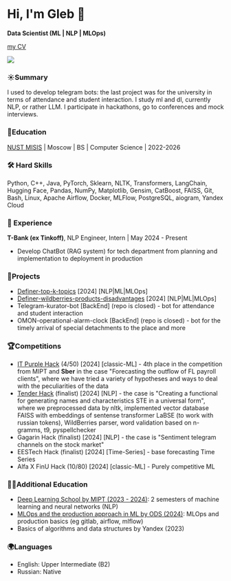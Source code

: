 # Hi, I'm Gleb 👋
**Data Scientist (ML | NLP | MLOps)** 

[my CV](https://drive.google.com/file/d/1eqNGYUCTUpoq7rqNAN9x79zA30NLlrQN/view?usp=sharing)

<p align='left'>
   </a>
   <a href="https://t.me/aegon7n">
       <img src="https://img.shields.io/badge/Telegram-2CA5E0?style=for-the-badge&logo=telegram&logoColor=white"/>
   </a>

### ☀️Summary 
I used to develop telegram bots: the last project was for the university in terms of attendance and student interaction. I study ml and dl, currently NLP, or rather LLM. I participate in hackathons, go to conferences and mock interviews.

### 🐘Education
[NUST MISIS](https://misis.ru/) | Moscow | BS | Computer Science | 2022-2026

### 🛠 Hard Skills
Python, C++, Java, PyTorch, Sklearn, NLTK, Transformers, LangChain, Hugging Face, Pandas, NumPy, Matplotlib, Gensim, CatBoost, FAISS, Git, Bash, Linux, Apache Airflow, Docker, MLFlow, PostgreSQL, aiogram, Yandex Cloud

### 💼 Experience
**T-Bank (ex Tinkoff)**, NLP Engineer, Intern | May 2024 - Present
* Develop ChatBot (RAG system) for tech department from planning and implementation to deployment in production

### 👞Projects
*  [Definer-top-k-topics](https://github.com/aegon-7n/definer-top-k-topics) [2024] [NLP|ML|MLOps]
*  [Definer-wildberries-products-disadvantages](https://github.com/aegon-7n/definer-wildberries-products-disadvantages) [2024] [NLP|ML|MLOps]
*  Telegram-kurator-bot [BackEnd] (repo is closed) - bot for attendance and student interaction
*  OMON-operational-alarm-clock [BackEnd] (repo is closed) - bot for the timely arrival of special detachments to the place and more

### 🏆Competitions
*   [IT Purple Hack](https://github.com/gruzdev-as/IT-Purple-Hack) (4/50) [2024] [classic-ML] - 4th place in the competition from MIPT and **Sber** in the case "Forecasting the outflow of FL payroll clients", where we have tried a variety of hypotheses and ways to deal with the peculiarities of the data
*   [Tender Hack](https://github.com/epivoca/tender-hack) (finalist) [2024] [NLP] - the case is "Creating a functional for generating names and characteristics STE in a universal form", where we preprocessed data by nltk, implemented vector database FAISS with embeddings of sentense transformer LaBSE (to work with russian tokens), WildBerries parser, word validation based on n-gramms, t9, pyspellchecker
*  Gagarin Hack (finalist) [2024] [NLP] - the case is "Sentiment telegram channels on the stock market"
*  EESTech Hack (finalist) [2024] [Time-Series] - base forecasting Time Series
*  Alfa X FinU Hack (10/80) [2024] [classic-ML] - Purely competitive ML

### 👨‍🎓Additional Education
- [Deep Learning School by MIPT (2023 - 2024)](https://dls.samcs.ru/): 2 semesters of machine learning and neural networks (NLP)
- [MLOps and the production approach in ML by ODS (2024)](https://ods.ai/tracks/ml-in-production-spring-23): MLOps and production basics (eg gitlab, airflow, mlflow)
- Basics of algorithms and data structures by Yandex (2023)

### 🌍Languages
*   English: Upper Intermediate (B2)
*   Russian: Native    
